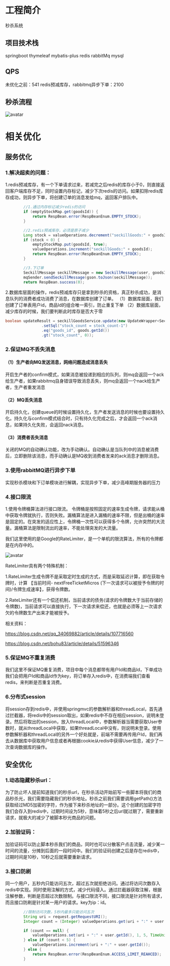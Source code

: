 
# 工程简介
秒杀系统

## 项目技术栈
springboot
thymeleaf
mybatis-plus
redis
rabbitMq
mysql

## QPS
未优化之前：541
redis预减库存，rabbitmq异步下单：2100

## 秒杀流程
![avatar](https://img-blog.csdnimg.cn/33c9c0de80204c6cb429b638ca1cf699.png?x-oss-process=image/watermark,type_d3F5LXplbmhlaQ,shadow_50,text_Q1NETiBA6L-Y5LiN5b-r54K55rua5Y6755yL5Lmm77yf,size_20,color_FFFFFF,t_70,g_se,x_16#pic_center)

# 相关优化

## 服务优化
### 1.解决超卖的问题：
1.redis预减库存，有一个下单请求过来，若减完之后redis的库存小于0，则直接返回客户端库存不足，同时设置内存标记，减少下次redis的访问。如果扣除redis库存成功，则异步下单，将创建订单的消息发给mq，返回客户排队中。
```java
 		//1.通过内存标记减少redis的访问
        if (emptyStockMap.get(goodsId)) {
            return RespBean.error(RespBeanEnum.EMPTY_STOCK);
        }

        //2.redis预减库存，必须是原子减少
        Long stock = valueOperations.decrement("seckillGoods:" + goodsId);
        if (stock < 0) {
            emptyStockMap.put(goodsId, true);
            valueOperations.increment("seckillGoods:" + goodsId);
            return RespBean.error(RespBeanEnum.EMPTY_STOCK);
        }

		//3.下订单
        SeckillMessage seckillMessage = new SeckillMessage(user, goodsId);
        mqSender.sendSeckillMessage(gson.toJson(seckillMessage));
        return RespBean.success(0);
```
2.数据库层面的操作，redis预减库存只是拿到秒杀的资格，真正秒杀成功，是消息队列的消费者成功消费了消息，在数据库创建了订单。
（1）数据库层面，我们创建了订单表用户id，商品Id的组合唯一索引，防止重复下单
（2）数据库层面，减少库存的时候，我们要判断此时库存是否大于零

```java
boolean updateResult = seckillGoodsService.update(new UpdateWrapper<SeckillGoods>()
                .setSql("stock_count = stock_count-1")
                .eq("goods_id", goods.getId())
                .gt("stock_count", 0));
```
### 2.保证MQ不丢失消息
#### （1）生产者向MQ发送消息，网络问题造成消息丢失
开启生产者的confirm模式，如果消息被投递到相应的队列，则mq会返回一个ack给生产者，如果rabbitmq自身错误导致消息丢失，则mq会返回一个nack给生产者，生产者重发消息
#### （2）MQ丢失消息
开启持久化，创建queue的时候设置持久化，生产者发送消息的时候也要设置持久化。持久化与confirm模式结合时，只有持久化完成之后，才会返回一个ack消息，如果持久化失败，会返回nack消息。
#### （3）消费者丢失消息
关闭的MQ的自动确认功能，改为手动确认。自动确认是当队列中的消息被消费后，立即删除该消息，而手动确认是MQ收到消费者发来的ack消息才删除消息。
### 3.使用rabbitMQ进行异步下单
实现秒杀模块和下订单模块进行解耦，实现异步下单，减少高峰期服务器的压力
### 4.接口限流
1.使用令牌桶算法进行接口限流。
令牌桶是按照固定的速率生成令牌，请求能从桶中获取令牌就执行，否则失败。漏桶算法是进入漏桶的速率不限，但是出桶的速率是固定的。在突发的适应性上，令牌桶一次性可以获得多个令牌，允许突然的大流量。漏桶算法是限制流出的速率，不能处理突发的大流量。

我们这里使用的是Google的RateLimiter，是一个单机的限流算法，所有的令牌都是在内存中的。

![avatar](https://upload-images.jianshu.io/upload_images/2996559-eb57febdf713e2bd.png) 

RateLimiter具有两个特殊机制：

1.RateLimiter生成令牌不是采取定时生成的方式，而是采取延迟计算，即在获取令牌时，计算 【当前时间- nextFreeTicketMicros (下一次请求可以被授予令牌的时间)/令牌生成速率】，获得令牌数。

2.RateLimiter还有一个偿还机制，当前请求的债务(请求的令牌数大于当前存储的令牌数)，当前请求可以直接执行，下一次请求来偿还，也就是必须等上一次请求欠的令牌数生产出来才能被授予。 

相关资料：

https://blog.csdn.net/qq_34069882/article/details/107716560

https://blog.csdn.net/bohu83/article/details/51596346

### 5.保证MQ不重复消费
我们这里不保证MQ重复消费，项目中每个消息都带有用户Id和商品Id，下单成功我们会把用户Id和商品Id作为key，将订单存入redis中，在消费端我们查看redis，来判断是否重复消费。

### 6.分布式session
将session存到redis中，并使用springmvc的参数解析器和threadLocal，首先通过拦截器，将redis中的session取出，如果redis中不存在相应session，说明未登录。然后将取出的session，放入threadLocal中，参数解析器当需要获取User参数时，就从threadLocal中获取，如果threadLocal中没有，则说明未登录。使用参数解析器和threadLocal的另外一个好处就是，前端不需要再传用户Id，我们再去从数据库中获取用户信息或者再根据cookie从redis中获得User信息，减少了一次查询数据库的操作。

## 安全优化
### 1.动态隐藏秒杀url：
为了防止坏人提前知道我们的秒杀url，在秒杀活动开始前写一些脚本将我们的商品秒杀光，我们需要隐藏我们的秒杀地址。秒杀之前我们需要调用getPath()方法获取经过MD5加密的字符，作为接下来秒杀地址的一部分。这个创建的加密字符我们会存入到redis中，过期时间设为5秒，意味着5秒之后url就过期了，需要重新请求，就极大的减少了被脚本秒光商品的问题。
### 2.加验证码：
加验证码可以防止脚本秒杀我们的商品，同时也可以分散客户点击流量，减少某一时间的流量，分摊到后面的一段时间中。我们的验证码创建之后是存在redis中，过期时间是10秒，10秒之后就需要重新请求。
### 3.接口防刷
同一个用户，五秒内只能访问五次，超过五次就拒绝访问。通过将访问次数存入redis中实现。同时使用注解的方式，减少代码侵入。通过拦截器获取注解，根据注解参数，判断是否超过次数限制。与接口限流不同，接口限流是针对所有请求，而且接口防刷是针对某一用户的请求。key为ip：id。
```java
		//限制访问次数，5秒内最多只能访问五次
        String uri = request.getRequestURI();
        Integer count = (Integer) valueOperations.get(uri + ":" + user.getId());

        if (count == null) {
            valueOperations.set(uri + ":" + user.getId(), 1, 5, TimeUnit.SECONDS);
        } else if (count < 5) {
            valueOperations.increment(uri + ":" + user.getId());
        } else {
            return RespBean.error(RespBeanEnum.ACCESS_LIMIT_REAHCED);
        }
```
